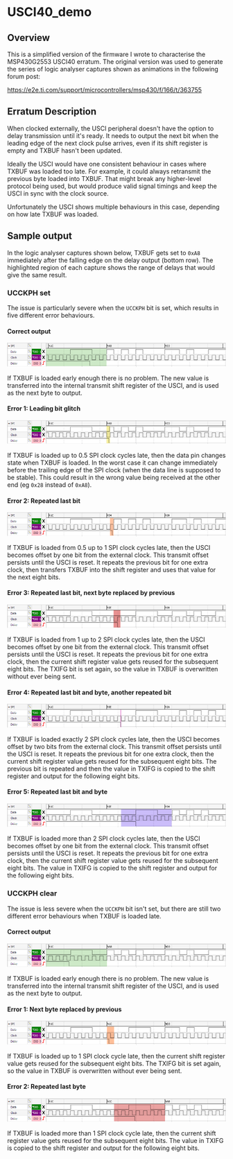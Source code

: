 # USCI40_demo

## Overview

This is a simplified version of the firmware I wrote to characterise the MSP430G2553 USCI40 erratum. The original version was used to generate the series of logic analyser captures shown as animations in the following forum post:

https://e2e.ti.com/support/microcontrollers/msp430/f/166/t/363755

## Erratum Description

When clocked externally, the USCI peripheral doesn't have the option to delay transmission until it's ready. It needs to output the next bit when the leading edge of the next clock pulse arrives, even if its shift register is empty and TXBUF hasn't been updated.

Ideally the USCI would have one consistent behaviour in cases where TXBUF was loaded too late. For example, it could always retransmit the previous byte loaded into TXBUF. That might break any higher-level protocol being used, but would produce valid signal timings and keep the USCI in sync with the clock source.

Unfortunately the USCI shows multiple behaviours in this case, depending on how late TXBUF was loaded.

## Sample output

In the logic analyser captures shown below, TXBUF gets set to `0xA8` immediately after the falling edge on the delay output (bottom row). The highlighted region of each capture shows the range of delays that would give the same result.

### UCCKPH set

The issue is particularly severe when the `UCCKPH` bit is set, which results in five different error behaviours.

#### Correct output

![captureA](Images/UCCKPH1_Correct.png)

If TXBUF is loaded early enough there is no problem. The new value is transferred into the internal transmit shift register of the USCI, and is used as the next byte to output. 

#### Error 1: Leading bit glitch

![captureB](Images/UCCKPH1_Error1.png)

If TXBUF is loaded up to 0.5 SPI clock cycles late, then the data pin changes state when TXBUF is loaded. In the worst case it can change immediately before the trailing edge of the SPI clock (when the data line is supposed to be stable). This could result in the wrong value being received at the other end (eg `0x28` instead of `0xA8`).

#### Error 2: Repeated last bit

![captureC](Images/UCCKPH1_Error2.png)

If TXBUF is loaded from 0.5 up to 1 SPI clock cycles late, then the USCI becomes offset by one bit from the external clock. This transmit offset persists until the USCI is reset. It repeats the previous bit for one extra clock, then transfers TXBUF into the shift register and uses that value for the next eight bits.

#### Error 3: Repeated last bit, next byte replaced by previous

![captureD](Images/UCCKPH1_Error3.png)

If TXBUF is loaded from 1 up to 2 SPI clock cycles late, then the USCI becomes offset by one bit from the external clock. This transmit offset persists until the USCI is reset. It repeats the previous bit for one extra clock, then the current shift register value gets reused for the subsequent eight bits. The TXIFG bit is set again, so the value in TXBUF is overwritten without ever being sent. 

#### Error 4: Repeated last bit and byte, another repeated bit

![captureE](Images/UCCKPH1_Error4.png)

If TXBUF is loaded exactly 2 SPI clock cycles late, then the USCI becomes offset by two bits from the external clock. This transmit offset persists until the USCI is reset. It repeats the previous bit for one extra clock, then the current shift register value gets reused for the subsequent eight bits. The previous bit is repeated and then the value in TXIFG is copied to the shift register and output for the following eight bits.

#### Error 5: Repeated last bit and byte

![captureF](Images/UCCKPH1_Error5.png)

If TXBUF is loaded more than 2 SPI clock cycles late, then the USCI becomes offset by one bit from the external clock. This transmit offset persists until the USCI is reset. It repeats the previous bit for one extra clock, then the current shift register value gets reused for the subsequent eight bits. The value in TXIFG is copied to the shift register and output for the following eight bits.

### UCCKPH clear

The issue is less severe when the `UCCKPH` bit isn't set, but there are still two different error behaviours when TXBUF is loaded late.

#### Correct output

![CaptureA](Images/UCCKPH0_Correct.png)

If TXBUF is loaded early enough there is no problem. The new value is transferred into the internal transmit shift register of the USCI, and is used as the next byte to output. 

#### Error 1: Next byte replaced by previous

![CaptureB](Images/UCCKPH0_Error1.png)

If TXBUF is loaded up to 1 SPI clock cycle late, then the current shift register value gets reused for the subsequent eight bits. The TXIFG bit is set again, so the value in TXBUF is overwritten without ever being sent. 

#### Error 2: Repeated last byte

![CaptureC](Images/UCCKPH0_Error2.png)

If TXBUF is loaded more than 1 SPI clock cycle late, then the current shift register value gets reused for the subsequent eight bits. The value in TXIFG is copied to the shift register and output for the following eight bits.
